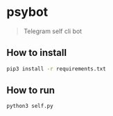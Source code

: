 # psybot
>Telegram self cli bot


## How to install
```bash
pip3 install -r requirements.txt
```
## How to run
```bash
python3 self.py
```
